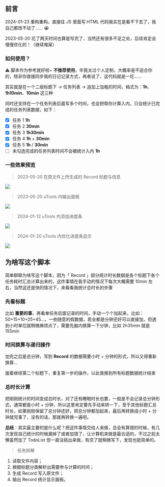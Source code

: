 ## 前言

2024-01-23 重构重构，直接往 JS 里面写 HTML 代码我实在是看不下去了，我自己都改不动了…… 😭

2023-05-20 花了两天时间也算是写完了，当然还有很多不足之处，后续肯定会慢慢优化的！（继续堆屎）

### 如何使用？

⚠️ 脚本作为参考就好啦~ **不推荐使用**，毕竟太过个人定制，大概率是不适合你的，除非你直接同步我的日记记录方式，再者说了，这代码就是一坨……

其实就是在一个二级标题下 → 任务列表 → 追加上加粗的时间，格式为：**1h**、**1h10min**、**10min** 这三种

同时还支持在一个任务列表后面写多个时间，也会把帮你计算入内，只会统计已完成的任务列表数据，如下：

- [x] 任务 1 **1h**
- [x] 任务 2 **30min**
- [x] 任务 3 **1h30min**
- [x] 任务 4 **1h** + **30min**
- [x] 任务 5 **1h** / **30min**
- [ ] 未勾选完成的任务列表时间不会被统计入内 **1h**

### 一些效果预览

> 2023-05-20 在原文件上所生成的 Record 标题与信息

![](https://cdn.jsdelivr.net/gh/fengstats/blogcdn@main/2023/%E6%97%A5%E8%AE%B0%E6%97%B6%E9%95%BF%E5%88%86%E6%9E%90%E8%84%9A%E6%9C%AC%20Record.png)

> 2023-05-20 uTools 内输出面板

![](https://cdn.jsdelivr.net/gh/fengstats/blogcdn@main/2023/%E6%97%A5%E8%AE%B0%E6%97%B6%E9%95%BF%E7%BB%9F%E8%AE%A1%E8%84%9A%E6%9C%AC%20uTools.png)

> 2024-01-12 uTools 内添加进度条

![](https://cdn.jsdelivr.net/gh/fengstats/blogcdn@main/2024/%E6%97%A5%E8%AE%B0%E6%97%B6%E9%95%BF%E7%BB%9F%E8%AE%A1-%E6%B7%BB%E5%8A%A0%E8%BF%9B%E5%BA%A6%E6%9D%A1.png)

> 2024-01-20 uTools 内优化进度条显示

![](https://cdn.jsdelivr.net/gh/fengstats/blogcdn@main/2024/%E6%97%A5%E8%AE%B0%E6%97%B6%E9%95%BF%E7%BB%9F%E8%AE%A1-%E4%BC%98%E5%8C%96%E8%BF%9B%E5%BA%A6%E6%9D%A1%E6%A0%B7%E5%BC%8F.png)

## 为啥写这个脚本

简单聊聊为啥写这个脚本，因为「 Record 」部分统计时长数据是各个标题下各个任务耗时汇总计算出来的，这件事情在我手动的情况下每次大概需要 10min 左右，当然这还是快的情况下，来看看我统计总时长的步骤

### 先看标题

比如 **重要的事**，再看单任务后面记录的时间，手动一个个加起来，比如：50+15+10+25+45…，一些随意的假数据，若全都是分钟还好可以直接加，但遇到小时单位就稍微麻烦点了，需要先脑内换算一下分钟，比如 2h35min 就是 155min

### 时间换算与递归操作

加完之后是总分钟，写到 **Record** 的数据需要小时 + 分钟的形式，所以又得重新换算…

接着继续第二个标题下，重复第一步的操作，以此类推到所有标题数据统计结束

### 总时长计算

把刚刚统计的时间变成总时长，对了还有睡眠时长也要，一般是不会记录总分钟形式，通常都是小时 + 分钟，所以这里肯定要先手动来转一下，至于其他标题汇总时长，如果刚刚保留了总分钟还好，把总分钟都加起来，最后再转换成小时 + 分钟就完事了，没有的话，那就再转换一遍吧。

**总结**：其实最主要的是什么呢？把这件事情交给人来做，总会有算错的时候，有几次发现自己统计的时候漏掉了或者加错了，让计算机来做是最合适的，不过之前太懒虽然加了 TodoList 但一直没挑出来做，有空了就稍微写下，发现也挺简单的。

> 任务拆解

1. 读取文件内容；
2. 根据标题分类解析出需要参与计算的时间；
3. 生成 Record 写入原文件；
4. 输出 Record 统计显示面板。
